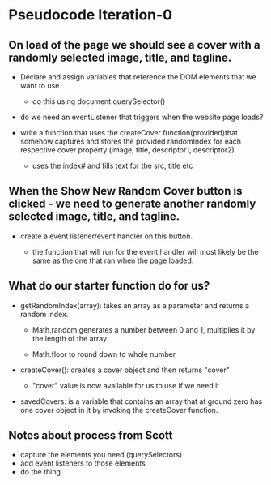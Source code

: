 # Pseudocode Iteration-0

## On load of the page we should see a cover with a randomly selected image, title, and tagline.

- Declare and assign variables that reference the DOM elements that we want to use

  - do this using document.querySelector()

- do we need an eventListener that triggers when the website page loads?

- write a function that uses the createCover function(provided)that somehow captures and stores the provided randomIndex for each respective cover property (image, title, descriptor1, descriptor2)

  - uses the index# and fills text for the src, title etc

## When the Show New Random Cover button is clicked - we need to generate another randomly selected image, title, and tagline.

- create a event listener/event handler on this button.

  - the function that will run for the event handler will most likely be the same as the one that ran when the page loaded.

## What do our starter function do for us?

- getRandomIndex(array): takes an array as a parameter and returns a random index.

  - Math.random generates a number between 0 and 1, multiplies it by the length of the array

  - Math.floor to round down to whole number

- createCover(): creates a cover object and then returns "cover"

  - "cover" value is now available for us to use if we need it

- savedCovers: is a variable that contains an array that at ground zero has one cover object in it by invoking the createCover function.

## Notes about process from Scott

- capture the elements you need (querySelectors)
- add event listeners to those elements
- do the thing
